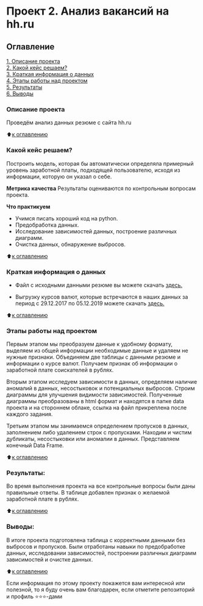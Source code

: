 # Проект 2. Анализ вакансий на hh.ru

## Оглавление
[1. Описание проекта](https://github.com/alexskymax/sf_data_science/blob/main/project_1/README.md#Описание-проекта)  
[2. Какой кейс решаем?](https://github.com/alexskymax/sf_data_science/blob/main/project_1/README.md#Какой-кейс-решаем)  
[3. Краткая информация о данных](https://github.com/alexskymax/sf_data_science/blob/main/project_1/README.md#Краткая-информация-о-данных)  
[4. Этапы работы над проектом](https://github.com/alexskymax/sf_data_science/blob/main/project_1/README.md#Этапы-работы-над-проектом)  
[5. Результаты](https://github.com/alexskymax/sf_data_science/blob/main/project_1/README.md#Результаты)    
[6. Выводы](https://github.com/alexskymax/sf_data_science/blob/main/project_1/README.md#Выводы) 

### Описание проекта

Проведём анализ данных резюме с сайта hh.ru

:arrow_up:[к оглавлению](https://github.com/alexskymax/sf_data_science/blob/main/project_1/README.md#Оглавление)


### Какой кейс решаем?
Построить модель, которая бы автоматически определяла примерный уровень заработной платы, подходящей 
пользователю, исходя из информации, которую он указал о себе.

**Метрика качества**
Результаты оцениваются по контрольным вопросам проекта.

**Что практикуем**
- Учимся писать хороший код на python.
- Предобработка данных.
- Исследование зависимостей данных, построение различных диаграмм.
- Очистка данных, обнаружение выбросов.

:arrow_up:[к оглавлению](https://github.com/alexskymax/sf_data_science/blob/main/project_1/README.md#Оглавление)

### Краткая информация о данных

- Файл с исходными данными резюме вы можете скачать [здесь.](https://drive.google.com/file/d/187P5W9BK58zw2icpY-bqP-l5FDnHceT_/view?usp=sharing)

- Выгрузку курсов валют, которые встречаются в наших данных за период с 29.12.2017 по 05.12.2019 можете
скачать  [здесь.](https://drive.google.com/file/d/1DgoyZi-Kadvj1h0fVejU8Ww031IH3EZA/view?usp=sharing)
  
:arrow_up:[к оглавлению](https://github.com/alexskymax/sf_data_science/blob/main/project_1/README.md#Оглавление)


### Этапы работы над проектом

Первым этапом мы преобразуем данные к удобному формату, выделяем из общей информации необходимые данные и удаляем не нужные признаки. Объединяем две таблицы с данными резюме и информации о курсе валют. Получаем признак об информации о заработной плате соискателей в рублях.

Вторым этапом исследуем зависимости в данных, определяем наличие аномалий в данных, несостыковок и потенциальных выбросов. Строим диаграммы для улучшения видимости зависимостей. Полученные диаграммы преобразованы в html формат и находятся в папке data проекта и на стороннем облаке, ссылка на файл прикреплена после каждого задания.

Третьим этапом мы занимаемся определением пропусков в данных, заполнением либо удалением строк с пропусками. Находим и чистим дубликаты, несостыковки или аномалии в данных. Представляем конечный Data Frame.

:arrow_up:[к оглавлению](https://github.com/alexskymax/sf_data_science/blob/main/project_1/README.md#Оглавление)


### Результаты:

Во время выполнения проекта на все контрольные вопросы были даны правильные ответы. В таблице добавлен признак о желаемой заработной плате в рублях. 

:arrow_up:[к оглавлению](https://github.com/alexskymax/sf_data_science/blob/main/project_1/README.md#Оглавление)


### Выводы:

В итоге проекта подготовлена таблица с корректными данными без выбросов и пропусков. Были отработаны навыки по предобработке данных, исследовании зависимостей, построении различных диаграмм зависимостей и очистке данных.

:arrow_up:[к оглавлению](https://github.com/alexskymax/sf_data_science/blob/main/project_1/README.md#Оглавление)


Если информация по этому проекту покажется вам интересной или полезной, то я буду очень вам благодарен, если отметите репозиторий и профиль ⭐️⭐️⭐️-дами